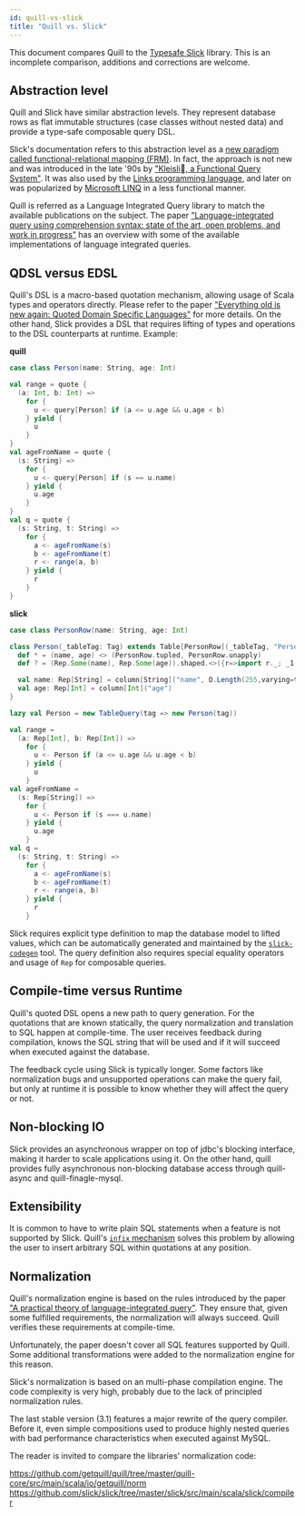 ```yaml
---
id: quill-vs-slick
title: "Quill vs. Slick"
---
```


This document compares Quill to the [Typesafe Slick](http://slick.typesafe.com) library. This is an incomplete comparison, additions and corrections are welcome.

## Abstraction level ##

Quill and Slick have similar abstraction levels. They represent database rows as flat immutable structures (case classes without nested data) and provide a type-safe composable query DSL.

Slick's documentation refers to this abstraction level as a [new paradigm called functional-relational mapping (FRM)](https://github.com/slick/slick/blob/3b3bd36c93c6d9c63b0471ff4d8409f913954b2b/slick/src/sphinx/introduction.rst#functional-relational-mapping). In fact, the approach is not new and was introduced in the late '90s by ["Kleisli􏰂, a Functional Query System"](https://www.comp.nus.edu.sg/~wongls/psZ/wls-jfp98-3.ps). It was also used by the [Links programming language](https://web.archive.org/web/20120127183323/https://groups.inf.ed.ac.uk/links/papers/links-fmco06.pdf), and later on was popularized by [Microsoft LINQ](https://msdn.microsoft.com/en-us/library/bb425822.aspx) in a less functional manner.

Quill is referred as a Language Integrated Query library to match the available publications on the subject. The paper ["Language-integrated query using comprehension syntax: state of the art, open problems, and work in progress"](http://research.microsoft.com/en-us/events/dcp2014/cheney.pdf) has an overview with some of the available implementations of language integrated queries.

## QDSL versus EDSL ##

Quill's DSL is a macro-based quotation mechanism, allowing usage of Scala types and operators directly. Please refer to the paper ["Everything old is new again: Quoted Domain Specific Languages"](https://homepages.inf.ed.ac.uk/wadler/papers/qdsl/qdsl.pdf) for more details. On the other hand, Slick provides a DSL that requires lifting of types and operations to the DSL counterparts at runtime. Example:

**quill**
```scala
case class Person(name: String, age: Int)

val range = quote {
  (a: Int, b: Int) =>
    for {
      u <- query[Person] if (a <= u.age && u.age < b)
    } yield {
      u
    }
}
val ageFromName = quote {
  (s: String) =>
    for {
      u <- query[Person] if (s == u.name)
    } yield {
      u.age
    }
}
val q = quote {
  (s: String, t: String) =>
    for {
      a <- ageFromName(s)
      b <- ageFromName(t)
      r <- range(a, b)
    } yield {
      r
    }
}
```

**slick**
```scala
case class PersonRow(name: String, age: Int)

class Person(_tableTag: Tag) extends Table[PersonRow](_tableTag, "Person") {
  def * = (name, age) <> (PersonRow.tupled, PersonRow.unapply)
  def ? = (Rep.Some(name), Rep.Some(age)).shaped.<>({r=>import r._; _1.map(_=> PersonRow.tupled((_1.get, _2.get)))}, (_:Any) =>  throw new Exception("Inserting into ? projection not supported."))

  val name: Rep[String] = column[String]("name", O.Length(255,varying=true))
  val age: Rep[Int] = column[Int]("age")
}

lazy val Person = new TableQuery(tag => new Person(tag))

val range =
  (a: Rep[Int], b: Rep[Int]) =>
    for {
      u <- Person if (a <= u.age && u.age < b)
    } yield {
      u
    }
val ageFromName =
  (s: Rep[String]) =>
    for {
      u <- Person if (s === u.name)
    } yield {
      u.age
    }
val q = 
  (s: String, t: String) =>
    for {
      a <- ageFromName(s)
      b <- ageFromName(t)
      r <- range(a, b)
    } yield {
      r
    }
```

Slick requires explicit type definition to map the database model to lifted values, which can be automatically generated and maintained by the [`slick-codegen`](http://slick.typesafe.com/doc/3.1.0/code-generation.html) tool. The query definition also requires special equality operators and usage of `Rep` for composable queries.

## Compile-time versus Runtime ##

Quill's quoted DSL opens a new path to query generation. For the quotations that are known statically, the query normalization and translation to SQL happen at compile-time. The user receives feedback during compilation, knows the SQL string that will be used and if it will succeed when executed against the database.

The feedback cycle using Slick is typically longer. Some factors like normalization bugs and unsupported operations can make the query fail, but only at runtime it is possible to know whether they will affect the query or not.

## Non-blocking IO ##

Slick provides an asynchronous wrapper on top of jdbc's blocking interface, making it harder to scale applications using it. On the other hand, quill provides fully asynchronous non-blocking database access through quill-async and quill-finagle-mysql.

## Extensibility ##

It is common to have to write plain SQL statements when a feature is not supported by Slick. Quill's [`infix` mechanism](https://github.com/getquill/quill#infix) solves this problem by allowing the user to insert arbitrary SQL within quotations at any position.

## Normalization ##

Quill's normalization engine is based on the rules introduced by the paper ["A practical theory of language-integrated query"](https://www.infoq.com/presentations/theory-language-integrated-query). They ensure that, given some fulfilled requirements, the normalization will always succeed. Quill verifies these requirements at compile-time.

Unfortunately, the paper doesn't cover all SQL features supported by Quill. Some additional transformations were added to the normalization engine for this reason.

Slick's normalization is based on an multi-phase compilation engine. The code complexity is very high, probably due to the lack of principled normalization rules.

The last stable version (3.1) features a major rewrite of the query compiler. Before it, even simple compositions used to produce highly nested queries with bad performance characteristics when executed against MySQL.

The reader is invited to compare the libraries' normalization code:

https://github.com/getquill/quill/tree/master/quill-core/src/main/scala/io/getquill/norm
https://github.com/slick/slick/tree/master/slick/src/main/scala/slick/compiler
